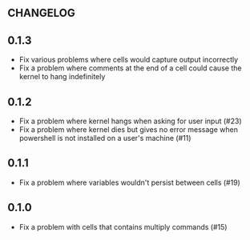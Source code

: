 CHANGELOG
-------------
## 0.1.3

* Fix various problems where cells would capture output incorrectly
* Fix a problem where comments at the end of a cell could cause the kernel to hang indefinitely

## 0.1.2

* Fix a problem where kernel hangs when asking for user input (#23)
* Fix a problem where kernel dies but gives no error message when powershell is not installed on a user's machine (#11)

## 0.1.1

* Fix a problem where variables wouldn't persist between cells (#19)

## 0.1.0

* Fix a problem with cells that contains multiply commands (#15)
